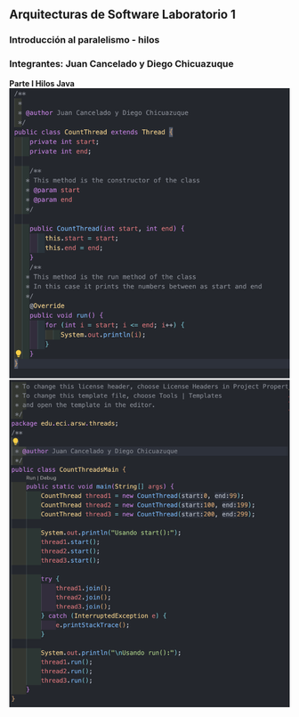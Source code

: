 ## Arquitecturas de Software Laboratorio 1
### Introducción al paralelismo - hilos
### Integrantes: Juan Cancelado y Diego Chicuazuque
**Parte I Hilos Java**
![](img/1.png)
![](img/2.png)